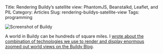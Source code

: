 Title: Rendering Buildy’s satellite view: PhantomJS, Beanstalkd, Leaflet, and PIL
Category: Articles
Slug: rendering-buildys-satellite-view
Tags: programming

![Screenshot of Buildy](|static|/img/buildy.png)

A world in Buildy can be hundreds of square miles. I [wrote about the
combination of technologies we use to render and display enormous zoomed out
world views on the Buildy Blog](http://blog.playbuildy.com/2012/11/21/rendering-buildys-satellite-view-phantomjs-beanstalkd-leaflet-and-pil/).
